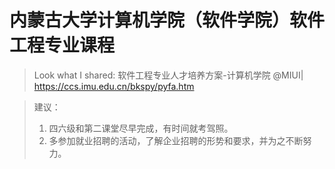 # 内蒙古大学计算机学院（软件学院）软件工程专业课程

> Look what I shared: 软件工程专业人才培养方案-计算机学院 @MIUI| https://ccs.imu.edu.cn/bkspy/pyfa.htm

> 建议：
>
> 1. 四六级和第二课堂尽早完成，有时间就考驾照。
> 2. 多参加就业招聘的活动，了解企业招聘的形势和要求，并为之不断努力。
